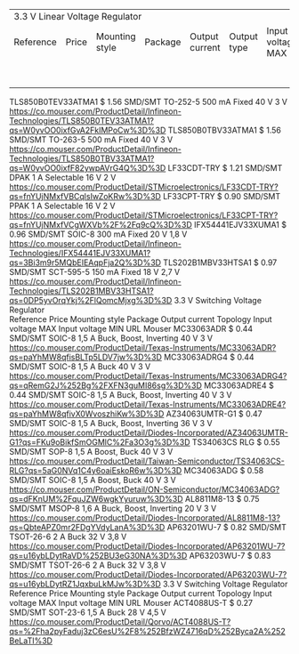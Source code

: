 <table>
  <tr>
    <td colspan="9">3.3 V Linear Voltage Regulator</td>
  </tr>
  <tr>
    <td>Reference</td>
    <td>Price</td>
    <td>Mounting style</td>
    <td>Package</td>
    <td>Output current</td>
    <td>Output type</td>
    <td>Input voltage MAX</td>
    <td>Input voltage MIN</td>
    <td>URL Mouser</td>
  </tr>
  <tr>
    <td></td>
    <td></td>
    <td></td>
    <td></td>
    <td></td>
    <td></td>
    <td></td>
    <td></td>
    <td></td>
  </tr>
  <tr>
    <td></td>
    <td></td>
    <td></td>
    <td></td>
    <td></td>
    <td></td>
    <td></td>
    <td></td>
    <td></td>
  </tr>
  <tr>
    <td></td>
    <td></td>
    <td></td>
    <td></td>
    <td></td>
    <td></td>
    <td></td>
    <td></td>
    <td></td>
  </tr>
  <tr>
    <td></td>
    <td></td>
    <td></td>
    <td></td>
    <td></td>
    <td></td>
    <td></td>
    <td></td>
    <td></td>
  </tr>
  <tr>
    <td></td>
    <td></td>
    <td></td>
    <td></td>
    <td></td>
    <td></td>
    <td></td>
    <td></td>
    <td></td>
  </tr>
  <tr>
    <td></td>
    <td></td>
    <td></td>
    <td></td>
    <td></td>
    <td></td>
    <td></td>
    <td></td>
    <td></td>
  </tr>
  <tr>
    <td></td>
    <td></td>
    <td></td>
    <td></td>
    <td></td>
    <td></td>
    <td></td>
    <td></td>
    <td></td>
  </tr>
  <tr>
    <td></td>
    <td></td>
    <td></td>
    <td></td>
    <td></td>
    <td></td>
    <td></td>
    <td></td>
    <td></td>
  </tr>

</table>

TLS850B0TEV33ATMA1 	 $ 1.56 	SMD/SMT	TO-252-5	500 mA	Fixed	40 V	3 V	https://co.mouser.com/ProductDetail/Infineon-Technologies/TLS850B0TEV33ATMA1?qs=W0yvOO0ixfGvA2FkIMPoCw%3D%3D
TLS850B0TBV33ATMA1 	 $ 1.56 	SMD/SMT	TO-263-5	500 mA	Fixed	40 V	3 V	https://co.mouser.com/ProductDetail/Infineon-Technologies/TLS850B0TBV33ATMA1?qs=W0yvOO0ixfF82ywpAVrG4Q%3D%3D
LF33CDT-TRY 	 $ 1.21 	SMD/SMT	DPAK	1 A	Selectable	16 V	2 V	https://co.mouser.com/ProductDetail/STMicroelectronics/LF33CDT-TRY?qs=fnYUjNMxfVBCqlsIwZoKRw%3D%3D
LF33CPT-TRY 	 $ 0.90 	SMD/SMT	PPAK	1 A	Selectable	16 V	2 V	https://co.mouser.com/ProductDetail/STMicroelectronics/LF33CPT-TRY?qs=fnYUjNMxfVCgWXVb%2F%2Fq9cQ%3D%3D
IFX54441EJV33XUMA1 	 $ 0.96 	SMD/SMT	SOIC-8	300 mA	Fixed	20 V	1,8 V	https://co.mouser.com/ProductDetail/Infineon-Technologies/IFX54441EJV33XUMA1?qs=3Bi3m9r5MQbEIEAqpFja2Q%3D%3D
TLS202B1MBV33HTSA1 	 $ 0.97 	SMD/SMT	SCT-595-5	150 mA	Fixed	18 V	2,7 V	https://co.mouser.com/ProductDetail/Infineon-Technologies/TLS202B1MBV33HTSA1?qs=0DP5yvOrqYkj%2FlQomcMjxg%3D%3D
3.3 V Switching Voltage Regulator								
Reference	 Price 	Mounting style	Package	Output current	Topology	Input voltage MAX	Input voltage MIN	URL Mouser
MC33063ADR 	 $ 0.44 	SMD/SMT	SOIC-8	1,5 A	Buck, Boost, Inverting	40 V	3 V	https://co.mouser.com/ProductDetail/Texas-Instruments/MC33063ADR?qs=paYhMW8qfisBLTp5LDV7jw%3D%3D
MC33063ADRG4 	 $ 0.44 	SMD/SMT	SOIC-8	1,5 A	Buck	40 V	3 V	https://co.mouser.com/ProductDetail/Texas-Instruments/MC33063ADRG4?qs=qRemG2J%252Bg%2FXFN3guMI86sg%3D%3D
MC33063ADRE4 	 $ 0.44 	SMD/SMT	SOIC-8	1,5 A	Buck, Boost, Inverting	40 V	3 V	https://co.mouser.com/ProductDetail/Texas-Instruments/MC33063ADRE4?qs=paYhMW8qfivX0WvoszhiKw%3D%3D
AZ34063UMTR-G1 	 $ 0.47 	SMD/SMT	SOIC-8	1,5 A	Buck, Boost, Inverting	36 V	3 V	https://co.mouser.com/ProductDetail/Diodes-Incorporated/AZ34063UMTR-G1?qs=FKu9oBikfSmOGMlC%2Fa3O3g%3D%3D
TS34063CS RLG 	 $ 0.55 	SMD/SMT	SOP-8	1,5 A	Boost, Buck	40 V	3 V	https://co.mouser.com/ProductDetail/Taiwan-Semiconductor/TS34063CS-RLG?qs=5aG0NVq1C4y6oaiEskoR6w%3D%3D
MC34063ADG 	 $ 0.58 	SMD/SMT	SOIC-8	1,5 A	Boost, Buck	40 V	3 V	https://co.mouser.com/ProductDetail/ON-Semiconductor/MC34063ADG?qs=dFKnUM%2FquJZW6wgkYyuruw%3D%3D
AL8811M8-13 	 $ 0.75 	SMD/SMT	MSOP-8	1,6 A	Buck, Boost, Inverting	20 V	3 V	https://co.mouser.com/ProductDetail/Diodes-Incorporated/AL8811M8-13?qs=QbteAPZ0mr2FDgYVdyLanA%3D%3D
AP63201WU-7 	 $ 0.82 	SMD/SMT	TSOT-26-6	2 A	Buck	32 V	3,8 V	https://co.mouser.com/ProductDetail/Diodes-Incorporated/AP63201WU-7?qs=u16ybLDytRaVD%252BU3eG30NA%3D%3D
AP63203WU-7 	 $ 0.83 	SMD/SMT	TSOT-26-6	2 A	Buck	32 V	3,8 V	https://co.mouser.com/ProductDetail/Diodes-Incorporated/AP63203WU-7?qs=u16ybLDytRZ1JqxbuLkMJw%3D%3D
3.3 V Switching Voltage Regulator								
Reference	 Price 	Mounting style	Package	Output current	Topology	Input voltage MAX	Input voltage MIN	URL Mouser
ACT4088US-T 	 $ 0.27 	SMD/SMT	SOT-23-6	1,5 A	Buck	28 V	4,5 V	https://co.mouser.com/ProductDetail/Qorvo/ACT4088US-T?qs=%2Fha2pyFaduj3zC6esU%2F8%252BfzWZ4716qD%252Byca2A%252BeLaTI%3D
